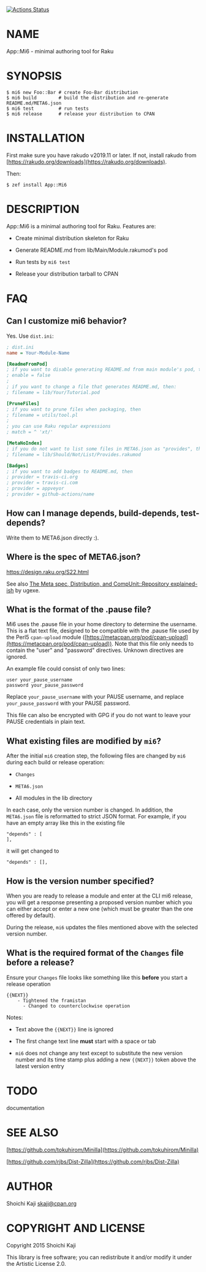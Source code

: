 [![Actions Status](https://github.com/tbrowder/mi6/workflows/test/badge.svg)](https://github.com/tbrowder/mi6/actions)

NAME
====

App::Mi6 - minimal authoring tool for Raku

SYNOPSIS
========

```console
$ mi6 new Foo::Bar # create Foo-Bar distribution
$ mi6 build        # build the distribution and re-generate README.md/META6.json
$ mi6 test         # run tests
$ mi6 release      # release your distribution to CPAN
```

INSTALLATION
============

First make sure you have rakudo v2019.11 or later. If not, install rakudo from [https://rakudo.org/downloads](https://rakudo.org/downloads).

Then:

```console
$ zef install App::Mi6
```

DESCRIPTION
===========

App::Mi6 is a minimal authoring tool for Raku. Features are:

  * Create minimal distribution skeleton for Raku

  * Generate README.md from lib/Main/Module.rakumod's pod

  * Run tests by `mi6 test`

  * Release your distribution tarball to CPAN

FAQ
===

Can I customize mi6 behavior?
-----------------------------

Yes. Use `dist.ini`:

```ini
; dist.ini
name = Your-Module-Name

[ReadmeFromPod]
; if you want to disable generating README.md from main module's pod, then:
; enable = false
;
; if you want to change a file that generates README.md, then:
; filename = lib/Your/Tutorial.pod

[PruneFiles]
; if you want to prune files when packaging, then
; filename = utils/tool.pl
;
; you can use Raku regular expressions
; match = ^ 'xt/'

[MetaNoIndex]
; if you do not want to list some files in META6.json as "provides", then
; filename = lib/Should/Not/List/Provides.rakumod

[Badges]
; if you want to add badges to README.md, then
; provider = travis-ci.org
; provider = travis-ci.com
; provider = appveyor
; provider = github-actions/name
```

How can I manage depends, build-depends, test-depends?
------------------------------------------------------

Write them to META6.json directly :).

Where is the spec of META6.json?
--------------------------------

https://design.raku.org/S22.html

See also [The Meta spec, Distribution, and CompUnit::Repository explained-ish](https://perl6advent.wordpress.com/2016/12/16/day-16-the-meta-spec-distribution-and-compunitrepository-explained-ish/) by ugexe.

What is the format of the .pause file?
--------------------------------------

Mi6 uses the .pause file in your home directory to determine the username. This is a flat text file, designed to be compatible with the .pause file used by the Perl5 `cpan-upload` module ([https://metacpan.org/pod/cpan-upload](https://metacpan.org/pod/cpan-upload)). Note that this file only needs to contain the "user" and "password" directives. Unknown directives are ignored.

An example file could consist of only two lines:

    user your_pause_username
    password your_pause_password

Replace `your_pause_username` with your PAUSE username, and replace `your_pause_password` with your PAUSE password.

This file can also be encrypted with GPG if you do not want to leave your PAUSE credentials in plain text.

What existing files are modified by `mi6`?
------------------------------------------

After the initial `mi6` creation step, the following files are changed by `mi6` during each build or release operation:

  * `Changes`

  * `META6.json`

  * All modules in the lib directory

In each case, only the version number is changed. In addition, the `META6.json` file is reformatted to strict JSON format. For example, if you have an empty array like this in the existing file

    "depends" : [
    ],

it will get changed to

    "depends" : [],

How is the version number specified?
------------------------------------

When you are ready to release a module and enter at the CLI mi6 release, you will get a response presenting a proposed version number which you can either accept or enter a new one (which must be greater than the one offered by default).

During the release, `mi6` updates the files mentioned above with the selected version number.

What is the required format of the `Changes` file before a release?
-------------------------------------------------------------------

Ensure your `Changes` file looks like something like this **before** you start a release operation

    {{NEXT}}
        - Tightened the framistan
          - Changed to counterclockwise operation

Notes:

  * Text above the `{{NEXT}}` line is ignored

  * The first change text line **must** start with a space or tab

  * `mi6` does not change any text except to substitute the new version number and its time stamp plus adding a new `{{NEXT}}` token above the latest version entry

TODO
====

documentation

SEE ALSO
========

[https://github.com/tokuhirom/Minilla](https://github.com/tokuhirom/Minilla)

[https://github.com/rjbs/Dist-Zilla](https://github.com/rjbs/Dist-Zilla)

AUTHOR
======

Shoichi Kaji <skaji@cpan.org>

COPYRIGHT AND LICENSE
=====================

Copyright 2015 Shoichi Kaji

This library is free software; you can redistribute it and/or modify it under the Artistic License 2.0.

